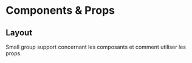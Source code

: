 # Components & Props

## Layout

Small group support concernant les composants et comment utiliser les props.
